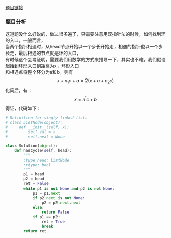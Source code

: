[题目链接](https://leetcode-cn.com/problems/linked-list-cycle/)
### 题目分析
这道题没什么好说的，做过很多遍了，只需要注意用双指针法的时候，如何找到环的入口，一般而言，  
当两个指针相遇时，从head节点开始以一个步长开始走，相遇的指针也以一个步长走，最后相遇的节点就是环的入口，  
有时候这个会考证明，需要我们用数学的方式来推导一下，其实也不难，我们假设起始到环形入口到距离为x，环形入口  
和相遇点将整个环分为a和b，则有
$$ x+n_1c+a = 2(x+a+n_2c) $$
化简后，有：
$$ x=n^'c+b $$
得证，代码如下：
```Python
# Definition for singly-linked list.
# class ListNode(object):
#     def __init__(self, x):
#         self.val = x
#         self.next = None

class Solution(object):
    def hasCycle(self, head):
        """
        :type head: ListNode
        :rtype: bool
        """
        p1 = head
        p2 = head
        ret = False
        while p1 is not None and p2 is not None:
            p1 = p1.next
            if p2.next is not None:
                p2 = p2.next.next
            else:
                return False
            if p1 == p2:
                ret = True
                break
        return ret
```
